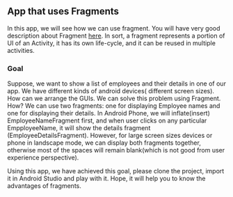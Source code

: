 ## App that uses Fragments

In this app, we will see how we can use fragment. You will have very good description about Fragment [here](https://developer.android.com/guide/components/fragments.html). In sort, a fragment represents a portion of UI of an Activity, it has its own life-cycle, and it can be reused in multiple activities.

### Goal
Suppose, we want to show a list of employees and their details in one of our app. We have different kinds of android devices( different screen sizes). How can we arrange the GUIs. We can solve this problem using Fragment. How? We can use two fragments: one for displaying Employee names and one for displaying their details. In Android Phone, we will inflate(insert) EmployeeNameFragment first, and when user clicks on any particular EmpployeeName, it will show the details fragment (EmployeeDetailsFragment). However, for large screen sizes devices or phone in landscape mode, we can display both fragments together, otherwise most of the spaces will remain blank(which is not good from user experience perspective).


Using this app, we have achieved this goal, please clone the project, import it in Android Studio and play with it. Hope, it will help you to know the advantages of fragments.
